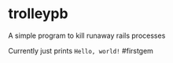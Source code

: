 # trolleypb
A simple program to kill runaway rails processes

Currently just prints `Hello, world!` #firstgem
